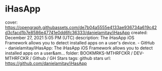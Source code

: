 # iHasApp

cover: https://opengraph.githubassets.com/de7b04a5555e4133ae936734a619c42d3cfacd1b7e8586e47741e0dd6fc36333/danielamitay/iHasApp
created: December 27, 2021 5:05 PM (UTC)
description: The iHasApp iOS Framework allows you to detect installed apps on a user's device. - GitHub - danielamitay/iHasApp: The iHasApp iOS Framework allows you to detect installed apps on a user&am...
folder: BOOKMRKS-MTHRFCKR / DEV-MTHRFCKR / Github / GH Stars
tags: github stars
url: https://github.com/danielamitay/iHasApp
